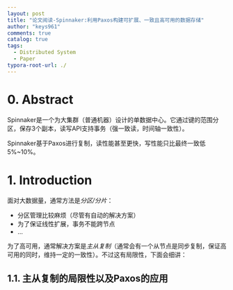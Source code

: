 ```yaml
---
layout: post
title: "论文阅读-Spinnaker:利用Paxos构建可扩展、一致且高可用的数据存储"
author: "keys961"
comments: true
catalog: true
tags:
  - Distributed System
  - Paper
typora-root-url: ./
---
```


# 0. Abstract

Spinnaker是一个为大集群（普通机器）设计的单数据中心。它通过键的范围分区，保存3个副本，读写API支持事务（强一致读，时间轴一致性）。

Spinnaker基于Paxos进行复制，读性能甚至更快，写性能只比最终一致低5%~10%。

# 1. Introduction

面对大数据量，通常方法是*分区/分片*：

- 分区管理比较麻烦（尽管有自动的解决方案）
- 为了保证线性扩展，事务不能跨节点
- ...

为了高可用，通常解决方案是*主从复制*（通常会有一个从节点是同步复制，保证高可用的同时，维持一定的一致性）。不过这有局限性，下面会细讲：

## 1.1. 主从复制的局限性以及Paxos的应用

